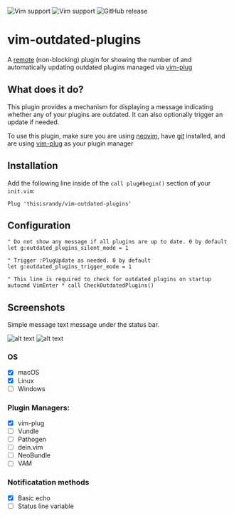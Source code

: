 ![Vim support](https://img.shields.io/badge/vim-unsupported-red.svg?style=flat-square)
![Vim support](https://img.shields.io/badge/neovim-supported-green.svg?style=flat-square)
![GitHub release](https://img.shields.io/github/release/semanser/vim-outdated-plugins.svg?style=flat-square)

# vim-outdated-plugins

A [remote](https://pynvim.readthedocs.io/en/latest/usage/remote-plugins.html)
(non-blocking) plugin for showing the number of and automatically updating
outdated plugins managed via [vim-plug](https://github.com/junegunn/vim-plug)

## What does it do?

This plugin provides a mechanism for displaying a message indicating whether any
of your plugins are outdated. It can also optionally trigger an update if
needed.

To use this plugin, make sure you are using [neovim](https://neovim.io/), have
[git](https://git-scm.com) installed, and are using
[vim-plug](https://github.com/junegunn/vim-plug) as your plugin manager

## Installation

Add the following line inside of the `call plug#begin()` section of your
`init.vim`:

```vim
Plug 'thisisrandy/vim-outdated-plugins'
```

## Configuration

```vim
" Do not show any message if all plugins are up to date. 0 by default
let g:outdated_plugins_silent_mode = 1

" Trigger :PlugUpdate as needed. 0 by default
let g:outdated_plugins_trigger_mode = 1

" This line is required to check for outdated plugins on startup
autocmd VimEnter * call CheckOutdatedPlugins()
```

## Screenshots

Simple message text message under the status bar.

![alt text](https://raw.githubusercontent.com/semanser/vim-outdated-plugins/master/images/outdated.png)
![alt text](https://raw.githubusercontent.com/semanser/vim-outdated-plugins/master/images/updated.png)

### OS

- [x] macOS
- [x] Linux
- [ ] Windows

### Plugin Managers:

- [x] vim-plug
- [ ] Vundle
- [ ] Pathogen
- [ ] dein.vim
- [ ] NeoBundle
- [ ] VAM

### Notificatation methods

- [x] Basic echo
- [ ] Status line variable
